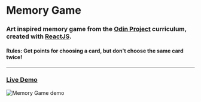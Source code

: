 # Memory Game

### Art inspired memory game from the [Odin Project](https://www.theodinproject.com/) curriculum, created with [ReactJS](https://reactjs.org/).

#### Rules: Get points for choosing a card, but don't choose the same card twice!

---

### [Live Demo](https://orjive5.github.io/Memory-Game/)

![Memory Game demo](https://user-images.githubusercontent.com/93201142/173335182-9880d3f4-af4a-4431-8ed7-ec6d1ee93b8a.gif)

